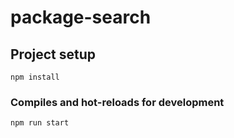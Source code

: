 # package-search

## Project setup
```
npm install
```

### Compiles and hot-reloads for development
```
npm run start
```
